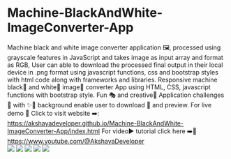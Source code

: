 # Machine-BlackAndWhite-ImageConverter-App
Machine black and white image converter application 🖼️, processed using grayscale features in JavaScript and takes image as input array and format as RGB, User can able to download the processed final output in their local device in .png format using javascript functions, css and bootstrap styles with html code along with frameworks and libraries.
Responsive machine black🖤 and white💟 image📸 converter App using HTML, CSS, javascript functions with bootstrap style. Fun 🎭 and creative🎲 Application challenges 🥳 with ✨🌈 background enable user to download 🔽 and preview. For live demo 🍰 Click to visit website ➡️: https://akshayadeveloper.github.io/Machine-BlackAndWhite-ImageConverter-App/index.html For video▶️ tutorial click here ➡️🥞 https://www.youtube.com/@AkshayaDeveloper
<br>
<img src="https://github.com/Akshayadeveloper/Machine-BlackAndWhite-ImageConverter-App/blob/main/IMG_20231222_134437.jpg">
<img src="https://github.com/Akshayadeveloper/Machine-BlackAndWhite-ImageConverter-App/blob/main/IMG_20231222_134412.jpg">
<img src="https://github.com/Akshayadeveloper/Machine-BlackAndWhite-ImageConverter-App/blob/main/IMG_20231222_134347.jpg">
<img src="https://github.com/Akshayadeveloper/Machine-BlackAndWhite-ImageConverter-App/blob/main/IMG_20231222_134358.jpg">
<img src="https://github.com/Akshayadeveloper/Machine-BlackAndWhite-ImageConverter-App/blob/main/IMG_20231222_134229.jpg">
